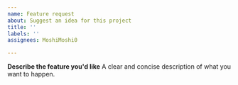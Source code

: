 ```yaml
---
name: Feature request
about: Suggest an idea for this project
title: ''
labels: ''
assignees: MoshiMoshi0

---
```


**Describe the feature you'd like**
A clear and concise description of what you want to happen.
